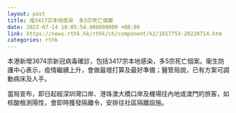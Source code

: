 ```yaml
---
layout: post
title: 增3417宗本地感染　多5宗死亡個案
date: 2022-07-14 18:05:54.000000000 +08:00
link: https://news.rthk.hk/rthk/ch/component/k2/1657753-20220714.htm
categories: rthk
---
```


本港新增3674宗新冠病毒確診，包括3417宗本地感染，多5宗死亡個案。衞生防護中心表示，疫情繼續上升，會做最壞打算及最好準備；醫管局說，已有方案可調動病床及人手。

當局宣布，即日起經深圳灣口岸、港珠澳大橋口岸及機場往內地或澳門的旅客，如核酸檢測陽性，會即時獲發隔離令，安排往社區隔離設施。
